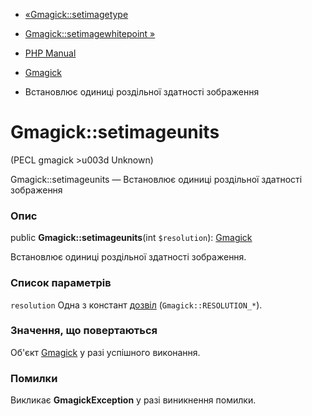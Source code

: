 - [«Gmagick::setimagetype](gmagick.setimagetype.md)
- [Gmagick::setimagewhitepoint »](gmagick.setimagewhitepoint.md)

- [PHP Manual](index.md)
- [Gmagick](class.gmagick.md)
- Встановлює одиниці роздільної здатності зображення

# Gmagick::setimageunits

(PECL gmagick \>u003d Unknown)

Gmagick::setimageunits — Встановлює одиниці роздільної здатності зображення

### Опис

public **Gmagick::setimageunits**(int `$resolution`):
[Gmagick](class.gmagick.md)

Встановлює одиниці роздільної здатності зображення.

### Список параметрів

`resolution`
Одна з констант
[дозвіл](gmagick.constants.md#gmagick.constants.resolution)
(`Gmagick::RESOLUTION_*`).

### Значення, що повертаються

Об'єкт [Gmagick](class.gmagick.md) у разі успішного виконання.

### Помилки

Викликає **GmagickException** у разі виникнення помилки.
